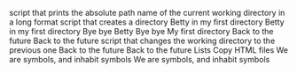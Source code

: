 script that prints the absolute path name of the current working directory in a long format
script that creates a directory
Betty in my first directory
Betty in my first directory
Bye bye Betty
Bye bye My first directory 
Back to the future
Back to the future
script that changes the working directory to the previous one
Back to the future
 Back to the future
 Lists 
Copy HTML files
We are symbols, and inhabit symbols
We are symbols, and inhabit symbols
